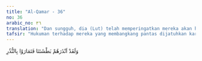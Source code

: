 ```yaml
---
title: "Al-Qamar - 36"
no: 36
arabic_no: ٣٦
translation: "Dan sungguh, dia (Lut) telah memperingatkan mereka akan hukuman Kami, tetapi mereka mendustakan peringatan-Ku. "
tafsir: "Hukuman terhadap mereka yang membangkang pantas dijatuhkan karena Allah melalui Nabi Lut telah memberi peringatan kepada mereka tetapi mereka tidak memperdulikannya, mereka terus melakukan perbuatan hubungan kelamin sesama laki-laki."
---
```


وَلَقَدْ اَنْذَرَهُمْ بَطْشَتَنَا فَتَمَارَوْا بِالنُّذُرِ 
